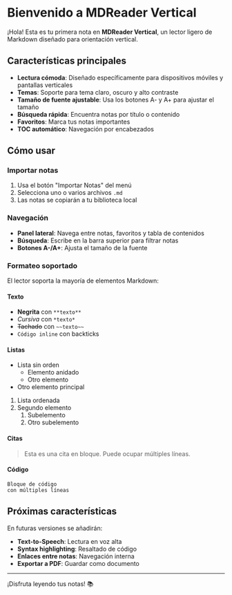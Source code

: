 # Bienvenido a MDReader Vertical

¡Hola! Esta es tu primera nota en **MDReader Vertical**, un lector ligero de Markdown diseñado para orientación vertical.

## Características principales

- **Lectura cómoda**: Diseñado específicamente para dispositivos móviles y pantallas verticales
- **Temas**: Soporte para tema claro, oscuro y alto contraste
- **Tamaño de fuente ajustable**: Usa los botones A- y A+ para ajustar el tamaño
- **Búsqueda rápida**: Encuentra notas por título o contenido
- **Favoritos**: Marca tus notas importantes
- **TOC automático**: Navegación por encabezados

## Cómo usar

### Importar notas
1. Usa el botón "Importar Notas" del menú
2. Selecciona uno o varios archivos `.md`
3. Las notas se copiarán a tu biblioteca local

### Navegación
- **Panel lateral**: Navega entre notas, favoritos y tabla de contenidos
- **Búsqueda**: Escribe en la barra superior para filtrar notas
- **Botones A-/A+**: Ajusta el tamaño de la fuente

### Formateo soportado

El lector soporta la mayoría de elementos Markdown:

#### Texto
- **Negrita** con `**texto**`
- *Cursiva* con `*texto*`
- ~~Tachado~~ con `~~texto~~`
- `Código inline` con backticks

#### Listas
- Lista sin orden
  - Elemento anidado
  - Otro elemento
- Otro elemento principal

1. Lista ordenada
2. Segundo elemento
   1. Subelemento
   2. Otro subelemento

#### Citas

> Esta es una cita en bloque.
> Puede ocupar múltiples líneas.

#### Código

```
Bloque de código
con múltiples líneas
```

## Próximas características

En futuras versiones se añadirán:

- **Text-to-Speech**: Lectura en voz alta
- **Syntax highlighting**: Resaltado de código
- **Enlaces entre notas**: Navegación interna
- **Exportar a PDF**: Guardar como documento

---

¡Disfruta leyendo tus notas! 📚